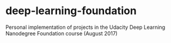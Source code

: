 # deep-learning-foundation
Personal implementation of projects in the Udacity Deep Learning Nanodegree Foundation course (August 2017)

